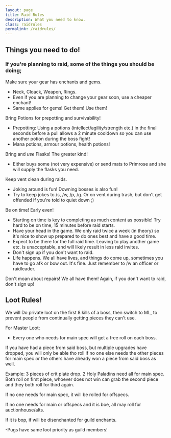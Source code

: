 ```yaml
---
layout: page
title: Raid Rules
description: What you need to know.
class: raidrules
permalink: /raidrules/
---
```


## Things you need to do!

### If you're planning to raid, some of the things you should be doing;

Make sure your gear has enchants and gems. 

 - Neck, Cloack, Weapon, Rings.
 - Even if you are planning to change your gear soon, use a cheaper enchant!
 - Same applies for gems!  Get them!  Use them!

Bring Potions for prepotting and survivability!

 - Prepotting:  Using a potions (intellect/agility/strength etc.) in the final seconds before a pull allows a 2 minute cooldown so you can use another potion during the boss fight!
 - Mana potions, armour potions, health potions!  
 
Bring and *use* Flasks!  The greater kind!

 - Either buys some (not very expensive) or send mats to Primrose and she will supply the flasks you need.

Keep vent clean during raids.

 - Joking around is fun!  Downing bosses is also fun!
 - Try to keep jokes to /s, /w, /p, /g.  Or on vent during trash, but don't get offended if you're told to quiet down ;)
 
Be on time!  Early even!

 - Starting on time is key to completing as much content as possible!  Try hard to be on time, 15 minutes before raid starts.
 - Have your head in the game.  We only raid twice a week (in theory) so it's nice to show up prepared to do ones best and have a good time.
 - Expect to be there for the full raid time.  Leaving to play another game etc. is unacceptable, and will likely result in less raid invites. 
 - Don't sign up if you don't want to raid.
 - Life happens.  We all have lives, and things do come up, sometimes you have to go afk or bow out.  It's fine.  Just remember to /w an officer or raidleader.
 
 
Don't moan about repairs!  We all have them!  Again, if you don't want to raid, don't sign up!
 
 
 
## Loot Rules!
 
 We will Do private loot on the first 8 kills of a boss, then switch to ML, to prevent people from continually getting pieces they can't use.
 
 For Master Loot;

 - Every one who needs for main spec will get a free roll on each boss.

If you have had a piece from said boss, but multiple upgrades have dropped, you will only be able tho roll if no one else needs the other pieces for main spec *or* the others have already won a piece from said boss as well.

Example: 3 pieces of crit plate drop.  2 Holy Paladins need all for main spec.  Both roll on first piece, whoever does not win can grab the second piece and they both roll for third again.
   
   If no one needs for main spec, it will be rolled for offspecs.
   
   If no one needs for main or offspecs and it is boe, all may roll for auctionhouse/alts.
   
   If it is bop, if will be disenchanted for guild enchants.
   
   
-Pugs have same loot priority as guild members!
